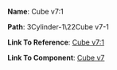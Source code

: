 **Name**: Cube v7:1

**Path**: 3Cylinder-1\22Cube v7-1

**Link To Reference**: [Cube v7:1](/data_test/3Cylinder-1/22Cube%20v7-1/timeline.md)

**Link To Component**: [Cube v7](/data_test/linked_components/22Cube%20v7-1/timeline.md)

